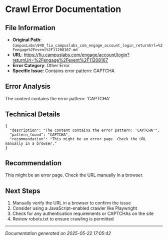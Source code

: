 # Crawl Error Documentation

## File Information
- **Original Path**: `CampusLabs\040_fiu_campuslabs_com_engage_account_login_returnUrl=%2Fengage%2Fevent%2F11208167.md`
- **URL**: https://fiu.campuslabs.com/engage/account/login?returnUrl=%2Fengage%2Fevent%2F11208167
- **Error Category**: Other Error
- **Specific Issue**: Contains error pattern: CAPTCHA

## Error Analysis
The content contains the error pattern: 'CAPTCHA'

## Technical Details
```
{
  "description": "The content contains the error pattern: 'CAPTCHA'",
  "pattern_found": "CAPTCHA",
  "recommendation": "This might be an error page. Check the URL manually in a browser."
}
```

## Recommendation
This might be an error page. Check the URL manually in a browser.

## Next Steps
1. Manually verify the URL in a browser to confirm the issue
2. Consider using a JavaScript-enabled crawler like Playwright
3. Check for any authentication requirements or CAPTCHAs on the site
4. Review robots.txt to ensure crawling is permitted

---
*Documentation generated on 2025-05-22 17:05:42*
